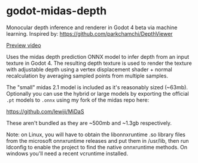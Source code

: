# godot-midas-depth

Monocular depth inference and renderer in Godot 4 beta via machine learning. Inspired by: https://github.com/parkchamchi/DepthViewer

[Preview video](https://user-images.githubusercontent.com/233380/205104952-d0ba34b1-ff93-407e-a411-92d56537e7b3.webm)

Uses the midas depth prediction ONNX model to infer depth from an input texture in Godot 4. The resulting depth texture is used to render the texture with adjustable depth using a vertex displacement shader + normal recalculation by averaging sampled points from multiple samples.

The "small" midas 2.1 model is included as it's reasonably sized (~63mb). Optionally you can use the hybrid or large models by exporting the official `.pt` models to `.onnx` using my fork of the midas repo here:

https://github.com/lewiji/MiDaS

These aren't bundled as they are ~500mb and ~1.3gb respectively.

Note: on Linux, you will have to obtain the libonnxruntime .so library files from the microsoft onnxruntime releases and put them in /usr/lib, then run ldconfig to enable the project to find the native onnxruntime methods. On windows you'll need a recent vcruntime installed.
